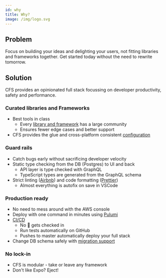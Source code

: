 ```yaml
---
id: why
title: Why?
image: /img/logo.svg
---
```


## Problem

Focus on building your ideas and delighting your users, not fitting libraries and frameworks together. Get started today without the need to rewrite tomorrow.

## Solution

CFS provides an opinionated full stack focussing on developer productivity, safety and performance.

### Curated libraries and Frameworks

- Best tools in class
  - Every [library and framework](/docs/libraries_and_frameworks) has a large community
  - Ensures fewer edge cases and better support
- CFS provides the glue and cross-platform consistent [configuration](/docs/configuration)

### Guard rails

- Catch bugs early without sacrificing developer velocity
- Static type checking from the DB (Postgres) to UI and back
  - API layer is type checked with GraphQL
  - TypeScript types are generated from the GraphQL schema
- Strict linting ([Airbnb](https://github.com/airbnb/javascript)) and code formatting ([Prettier](https://prettier.io/))
  - Almost everything is autofix on save in VSCode

### Production ready

- No need to mess around with the AWS console
- Deploy with one command in minutes using [Pulumi](/docs/cloud)
- [CI/CD](/docs/cicd)
  - No 💩 gets checked in
  - Run tests automatically on GitHub
  - Pushes to master automatically deploy your full stack
- Change DB schema safely with [migration support](/docs/migrations)

### No lock-in

- CFS is modular - take or leave any framework
- Don't like Expo? Eject!
